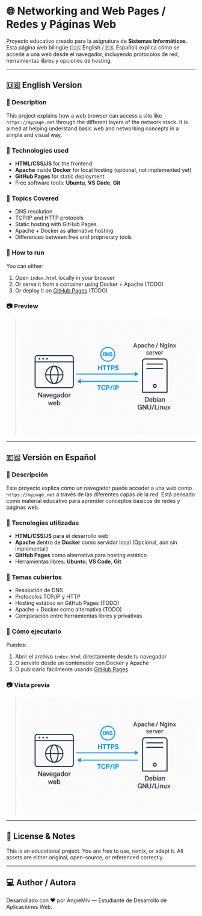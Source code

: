 # 🌐 Networking and Web Pages / Redes y Páginas Web

Proyecto educativo creado para la asignatura de **Sistemas Informáticos**. Esta página web bilingüe (🇺🇸 English / 🇪🇸 Español) explica cómo se accede a una web desde el navegador, incluyendo protocolos de red, herramientas libres y opciones de hosting.

---

## 🇺🇸 English Version

### 📌 Description

This project explains how a web browser can access a site like `https://mypage.net` through the different layers of the network stack. It is aimed at helping understand basic web and networking concepts in a simple and visual way.

### 🧱 Technologies used

- **HTML/CSS/JS** for the frontend
- **Apache** inside **Docker** for local hosting (optional, not implemented yet)
- **GitHub Pages** for static deployment
- Free software tools: **Ubuntu**, **VS Code**, **Git**

### 📡 Topics Covered

- DNS resolution
- TCP/IP and HTTP protocols
- Static hosting with GitHub Pages
- Apache + Docker as alternative hosting
- Differences between free and proprietary tools

### 📂 How to run

You can either:
1. Open `index.html` locally in your browser  
2. Or serve it from a container using Docker + Apache (TODO) 
3. Or deploy it on [GitHub Pages](https://pages.github.com) (TODO)

### 📷 Preview

> ![Preview of the project](assets/network-stack.png)

---

## 🇪🇸 Versión en Español

### 📌 Descripción

Este proyecto explica cómo un navegador puede acceder a una web como `https://mypage.net` a través de las diferentes capas de la red. Está pensado como material educativo para aprender conceptos básicos de redes y páginas web.

### 🧱 Tecnologías utilizadas

- **HTML/CSS/JS** para el desarrollo web
- **Apache** dentro de **Docker** como servidor local (Opcional, aún sin implementar)
- **GitHub Pages** como alternativa para hosting estático
- Herramientas libres: **Ubuntu**, **VS Code**, **Git**

### 📡 Temas cubiertos

- Resolución de DNS
- Protocolos TCP/IP y HTTP
- Hosting estático en GitHub Pages (TODO)
- Apache + Docker como alternativa (TODO)
- Comparación entre herramientas libres y privativas

### 📂 Cómo ejecutarlo

Puedes:
1. Abrir el archivo `index.html` directamente desde tu navegador  
2. O servirlo desde un contenedor con Docker y Apache  
3. O publicarlo fácilmente usando [GitHub Pages](https://pages.github.com)

### 📷 Vista previa

> ![Vista previa del proyecto](assets/network-stack.png)

---

## 🧠 License & Notes

This is an educational project. You are free to use, remix, or adapt it. All assets are either original, open-source, or referenced correctly.

---

## 💻 Author / Autora

Desarrollado con ❤️ por AngieMiv — Estudiante de Desarrollo de Aplicaciones Web.
